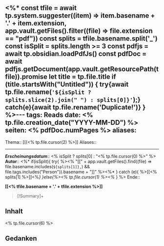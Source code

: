 <%* const tfile = await tp.system.suggester((item) => item.basename + '.' + item.extension, app.vault.getFiles().filter((file) => file.extension == "pdf"))
const splits = tfile.basename.split('_')
const isSplit = splits.length >= 3
const pdfjs = await tp.obsidian.loadPdfJs()
const pdfDoc = await pdfjs.getDocument(app.vault.getResourcePath(tfile)).promise 
let title = tp.file.title
if (title.startsWith("Untitled")) {
	try{await tp.file.rename(`'${isSplit ? splits.slice(2).join(" ") : splits[0]}'`);}
	catch(e){await tp.file.rename('Duplicate!')}
} %>---
tags: Reads
date: <% tp.file.creation_date("YYYY-MM-DD") %>
seiten: <% pdfDoc.numPages %>
aliases: 
---
Thema:: [[(<% tp.file.cursor(2) %>]]
Aliases:: 

---
***Erscheinungsdatum***:: <% isSplit ? splits[0] : "<% tp.file.cursor(0) %\>" %>
**Autor**:: <%* if(isSplit){
try{ %><% "[[" + app.vault.getFiles().find((file) => file.basename.includes(`${splits[1]},`) && file.tags.includes("Person")).basename + "]]" %><%*
} catch (e){ %>[[<% splits[1] %>]]<%*}
}else{%><% tp.file.cursor(1) %><%* } %>
Ende:: 

**[[<% tfile.basename + '.' + tfile.extension %>]]**

> [!Summary]+
> 

## Inhalt
<% tp.file.cursor(6) %>

## Gedanken
